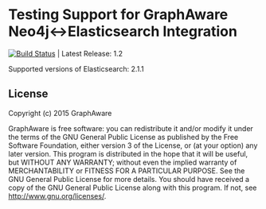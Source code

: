 Testing Support for GraphAware Neo4j<->Elasticsearch Integration
================================================================

[![Build Status](https://travis-ci.org/graphaware/neo4j-elasticsearch-tests.png)](https://travis-ci.org/graphaware/neo4j-elasticsearch-tests) | Latest Release: 1.2

Supported versions of Elasticsearch: 2.1.1

License
-------

Copyright (c) 2015 GraphAware

GraphAware is free software: you can redistribute it and/or modify it under the terms of the GNU General Public License
as published by the Free Software Foundation, either version 3 of the License, or (at your option) any later version.
This program is distributed in the hope that it will be useful, but WITHOUT ANY WARRANTY; without even the implied
warranty of MERCHANTABILITY or FITNESS FOR A PARTICULAR PURPOSE. See the GNU General Public License for more details.
You should have received a copy of the GNU General Public License along with this program.
If not, see <http://www.gnu.org/licenses/>.
